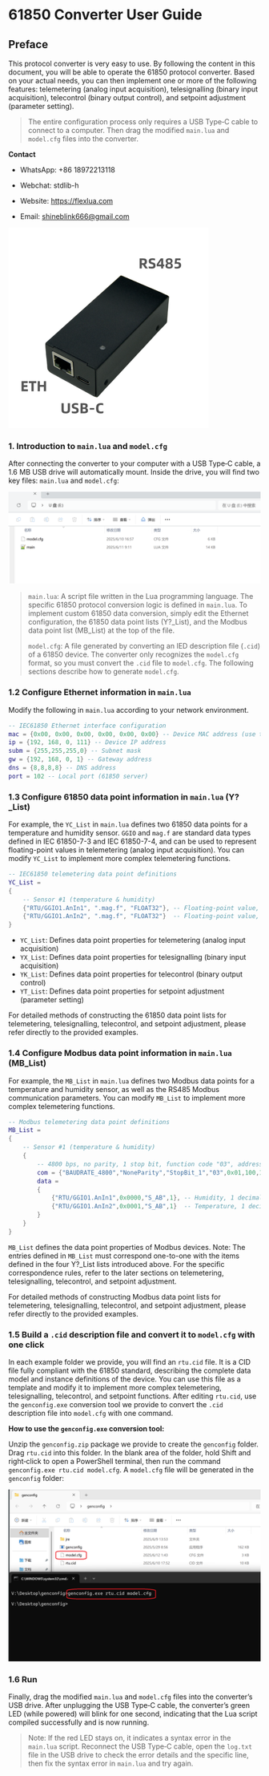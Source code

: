 # 61850 Converter User Guide


## Preface

This protocol converter is very easy to use. By following the content in this document, you will be able to operate the 61850 protocol converter. Based on your actual needs, you can then implement one or more of the following features: telemetering (analog input acquisition), telesignalling (binary input acquisition), telecontrol (binary output control), and setpoint adjustment (parameter setting).

> The entire configuration process only requires a USB Type‑C cable to connect to a computer. Then drag the modified `main.lua` and `model.cfg` files into the converter.



**Contact**

- WhatsApp: +86 18972213118

- Webchat: stdlib-h
- Website: https://flexlua.com
- Email: shineblink666@gmail.com

![eth1](pictures/eth1.png)


### 1. Introduction to `main.lua` and `model.cfg`

After connecting the converter to your computer with a USB Type‑C cable, a 1.6 MB USB drive will automatically mount. Inside the drive, you will find two key files: `main.lua` and `model.cfg`:

<img src="pictures/u_disk_files.png" alt="u_disk_files" style="zoom: 50%;" />

> `main.lua`: A script file written in the Lua programming language. The specific 61850 protocol conversion logic is defined in `main.lua`. To implement custom 61850 data conversion, simply edit the Ethernet configuration, the 61850 data point lists (Y?_List), and the Modbus data point list (MB_List) at the top of the file.
>
> `model.cfg`: A file generated by converting an IED description file (`.cid`) of a 61850 device. The converter only recognizes the `model.cfg` format, so you must convert the `.cid` file to `model.cfg`. The following sections describe how to generate `model.cfg`.


### 1.2 Configure Ethernet information in `main.lua`

Modify the following in `main.lua` according to your network environment.

```lua
-- IEC61850 Ethernet interface configuration
mac = {0x00, 0x00, 0x00, 0x00, 0x00, 0x00} -- Device MAC address (use the chip's globally unique MAC when all bytes are 0x00)
ip = {192, 168, 0, 111} -- Device IP address
subm = {255,255,255,0} -- Subnet mask
gw = {192, 168, 0, 1} -- Gateway address
dns = {8,8,8,8} -- DNS address
port = 102 -- Local port (61850 server)
```


### 1.3 Configure 61850 data point information in `main.lua` (Y?_List)

For example, the `YC_List` in `main.lua` defines two 61850 data points for a temperature and humidity sensor. `GGIO` and `mag.f` are standard data types defined in IEC 61850-7-3 and IEC 61850-7-4, and can be used to represent floating-point values in telemetering (analog input acquisition). You can modify `YC_List` to implement more complex telemetering functions.

```lua
-- IEC61850 telemetering data point definitions
YC_List = 
{
	-- Sensor #1 (temperature & humidity)
	{"RTU/GGIO1.AnIn1", ".mag.f", "FLOAT32"}, -- Floating-point value, humidity
	{"RTU/GGIO1.AnIn2", ".mag.f", "FLOAT32"}  -- Floating-point value, temperature
}
```

- `YC_List`: Defines data point properties for telemetering (analog input acquisition)
- `YX_List`: Defines data point properties for telesignalling (binary input acquisition)
- `YK_List`: Defines data point properties for telecontrol (binary output control)
- `YT_List`: Defines data point properties for setpoint adjustment (parameter setting)

For detailed methods of constructing the 61850 data point lists for telemetering, telesignalling, telecontrol, and setpoint adjustment, please refer directly to the provided examples.


### 1.4 Configure Modbus data point information in `main.lua` (MB_List)

For example, the `MB_List` in `main.lua` defines two Modbus data points for a temperature and humidity sensor, as well as the RS485 Modbus communication parameters. You can modify `MB_List` to implement more complex telemetering functions.

```lua
-- Modbus telemetering data point definitions
MB_List = 
{
	-- Sensor #1 (temperature & humidity)
	{
		-- 4800 bps, no parity, 1 stop bit, function code "03", address 0x01, response timeout 100 ms, inter-packet interval 1000 ms
		com = {"BAUDRATE_4800","NoneParity","StopBit_1","03",0x01,100,1000},  
		data = 
		{
			{"RTU/GGIO1.AnIn1",0x0000,"S_AB",1}, -- Humidity, 1 decimal place (actually S_AB integer × 0.1)
			{"RTU/GGIO1.AnIn2",0x0001,"S_AB",1}  -- Temperature, 1 decimal place (actually S_AB integer × 0.1)
		}
	}
}
```

`MB_List` defines the data point properties of Modbus devices. Note: The entries defined in `MB_List` must correspond one-to-one with the items defined in the four Y?_List lists introduced above. For the specific correspondence rules, refer to the later sections on telemetering, telesignalling, telecontrol, and setpoint adjustment.

For detailed methods of constructing Modbus data point lists for telemetering, telesignalling, telecontrol, and setpoint adjustment, please refer directly to the provided examples.


### 1.5 Build a `.cid` description file and convert it to `model.cfg` with one click

In each example folder we provide, you will find an `rtu.cid` file. It is a CID file fully compliant with the 61850 standard, describing the complete data model and instance definitions of the device. You can use this file as a template and modify it to implement more complex telemetering, telesignalling, telecontrol, and setpoint functions. After editing `rtu.cid`, use the `genconfig.exe` conversion tool we provide to convert the `.cid` description file into `model.cfg` with one command.

**How to use the `genconfig.exe` conversion tool:**

Unzip the `genconfig.zip` package we provide to create the `genconfig` folder. Drag `rtu.cid` into this folder. In the blank area of the folder, hold Shift and right‑click to open a PowerShell terminal, then run the command `genconfig.exe rtu.cid model.cfg`. A `model.cfg` file will be generated in the `genconfig` folder:

![genconfig](pictures/genconfig.png)


### 1.6 Run

Finally, drag the modified `main.lua` and `model.cfg` files into the converter’s USB drive. After unplugging the USB Type‑C cable, the converter’s green LED (while powered) will blink for one second, indicating that the Lua script compiled successfully and is now running.

> Note: If the red LED stays on, it indicates a syntax error in the `main.lua` script. Reconnect the USB Type‑C cable, open the `log.txt` file in the USB drive to check the error details and the specific line, then fix the syntax error in `main.lua` and try again.

